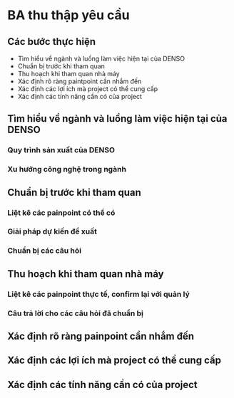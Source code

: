 # BA thu thập yêu cầu

## Các bước thực hiện
- Tìm hiểu về ngành và luồng làm việc hiện tại của DENSO
- Chuẩn bị trước khi tham quan
- Thu hoạch khi tham quan nhà máy
- Xác định rõ ràng paintpoint cần nhắm đến
- Xác định các lợi ích mà project có thể cung cấp
- Xác định các tính năng cần có của project

## Tìm hiểu về ngành và luồng làm việc hiện tại của DENSO
### Quy trình sản xuất của DENSO
### Xu hướng công nghệ trong ngành

## Chuẩn bị trước khi tham quan
### Liệt kê các painpoint có thể có 
### Giải pháp dự kiến đề xuất
### Chuẩn bị các câu hỏi

## Thu hoạch khi tham quan nhà máy
### Liệt kê các painpoint thực tế, confirm lại với quản lý 
### Câu trả lời cho các câu hỏi đã chuẩn bị

## Xác định rõ ràng painpoint cần nhắm đến

## Xác định các lợi ích mà project có thể cung cấp

## Xác định các tính năng cần có của project

